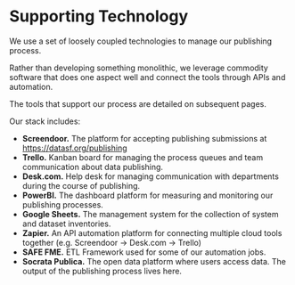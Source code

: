 # Supporting Technology

We use a set of loosely coupled technologies to manage our publishing process.

Rather than developing something monolithic, we leverage commodity software that does one aspect well and connect the tools through APIs and automation.

The tools that support our process are detailed on subsequent pages.

Our stack includes:

* **Screendoor.**  The platform for accepting publishing submissions at https://datasf.org/publishing
* **Trello.** Kanban board for managing the process queues and team communication about data publishing.
* **Desk.com.** Help desk for managing communication with departments during the course of publishing.
* **PowerBI.** The dashboard platform for measuring and monitoring our publishing processes.
* **Google Sheets.** The management system for the collection of system and dataset inventories.
* **Zapier.** An API automation platform for connecting multiple cloud tools together (e.g. Screendoor -> Desk.com -> Trello)
* **SAFE FME.** ETL Framework used for some of our automation jobs.
* **Socrata Publica.** The open data platform where users access data. The output of the publishing process lives here.
